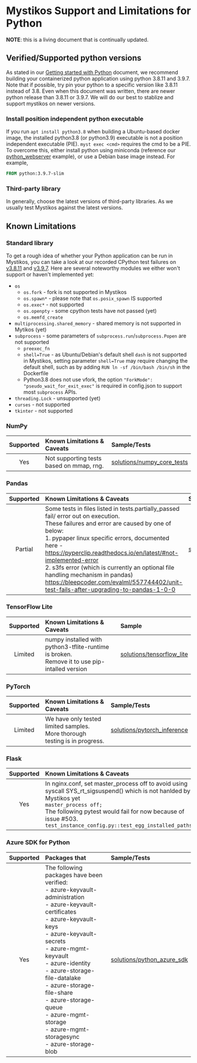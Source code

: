 # Mystikos Support and Limitations for Python
**NOTE**: this is a living document that is continually updated.

## Verified/Supported python versions
As stated in our [Getting started with Python](user-getting-started-docker-python.md) document, we recommend building your containerized python application using python 3.8.11 and 3.9.7. Note that if possible, try pin your python to a specific version like 3.8.11 instead of 3.8. Even when this document was written, there are newer python release than 3.8.11 or 3.9.7. We will do our best to stablize and support mystikos on newer versions.

### Install position independent python executable
If you run `apt install python3.8` when building a Ubuntu-based docker image, the installed python3.8 (or python3.9) executable is not a position independent executable (PIE). `myst exec <cmd>` requires the cmd to be a PIE. To overcome this, either install python using miniconda (reference our [python_webserver](../solutions/python_webserver/Dockerfile) example), or use a Debian base image instead. For example,
```Dockerfile
FROM python:3.9.7-slim
```

### Third-party library
In generally, choose the latest versions of third-party libraries. As we usually test Mystikos against the latest versions.

## Known Limitations
### Standard library
To get a rough idea of whether your Python application can be run in Mystikos, you can take a look at our recorded CPython test failures on [v3.8.11](../tests/cpython-tests/test_config_v3.8.11/tests.failed) and [v3.9.7](../tests/cpython-tests/test_config_v3.9.7/tests.failed). Here are several noteworthy modules we either won't support or haven't implemented yet:
- `os`
  - `os.fork` - fork is not supported in Mystikos
  - `os.spawn*` - please note that `os.posix_spawn` IS supported
  - `os.exec*` - not supported
  - `os.openpty` - some cpython tests have not passed (yet)
  - `os.memfd_create`
- `multiprocessing.shared_memory` - shared memory is not supported in Mytikos (yet)
- `subprocess` - some parameters of `subprocess.run`/`subprocess.Popen` are not supported
  - `preexec_fn`
  - `shell=True` - as Ubuntu/Debian's default shell `dash` is not supported in Mystikos, setting parameter `shell=True` may require changing the default shell, such as by adding `RUN ln -sf /bin/bash /bin/sh` in the Dockerfile
  - Python3.8 does not use vfork, the option `"ForkMode": "pseudo_wait_for_exit_exec"` is required in config.json to support most `subprocess` APIs.
 - `threading.Lock` - unsupported (yet)
- `curses` - not supported
- `tkinter` - not supported

### NumPy
| Supported | Known Limitations & Caveats | Sample/Tests |
| :---: | :--- | :--- |
| Yes | Not supporting tests based on mmap, rng. | [solutions/numpy_core_tests](https://github.com/deislabs/mystikos/tree/main/solutions/numpy_core_tests) |

### Pandas
| Supported | Known Limitations & Caveats | Sample |
| :---: | :--- | :--- |
| Partial | Some tests in files listed in tests.partially_passed fail/ error out on execution.<br>These failures and error are caused by one of below:<br>1. pypaper linux specific errors, documented<br>here - https://pyperclip.readthedocs.io/en/latest/#not-implemented-error<br>2. s3fs error (which is currently an optional file handling mechanism in pandas)<br>https://bleepcoder.com/evalml/557744402/unit-test-fails-after-upgrading-to-pandas-1-0-0 | [solutions/pandas_tests](https://github.com/deislabs/mystikos/tree/main/solutions/pandas_tests) |


### TensorFlow Lite
| Supported | Known Limitations & Caveats | Sample |
| :---: | :--- | :--- |
| Limited | numpy installed with python3-tflite-runtime is broken.<br>Remove it to use pip-intalled version | [solutions/tensorflow_lite](https://github.com/deislabs/mystikos/tree/main/solutions/tensorflow_lite) |

### PyTorch
| Supported | Known Limitations & Caveats | Sample/Tests |
| :---: | :--- | :--- |
| Limited | We have only tested limited samples.<br>More thorough testing is in progress. | [solutions/pytorch_inference](https://github.com/deislabs/mystikos/tree/main/solutions/pytorch_inference) |


### Flask
| Supported | Known Limitations & Caveats | Sample/Tests |
| :---: | :--- | :--- |
| Yes | In nginx.conf, set master_process off to avoid using syscall SYS_rt_sigsuspend() which is not hanlded by Mystikos yet<br>`master_process off;`<br>The following pytest would fail for now because of issue #503.<br>`test_instance_config.py::test_egg_installed_paths` | [solutions/python_flask_tests](https://github.com/deislabs/mystikos/tree/main/solutions/python_flask_tests) |

### Azure SDK for Python
| Supported | Packages that | Sample/Tests |
| :---: | :--- | :--- |
| Yes | The following packages have been verified:<br> - azure-keyvault-administration<br> - azure-keyvault-certificates<br> - azure-keyvault-keys<br> - azure-keyvault-secrets<br> - azure-mgmt-keyvault<br> - azure-identity<br> - azure-storage-file-datalake<br> - azure-storage-file-share<br> - azure-storage-queue<br> - azure-mgmt-storage<br> - azure-mgmt-storagesync<br> - azure-storage-blob | [solutions/python_azure_sdk](https://github.com/deislabs/mystikos/tree/main/solutions/python_azure_sdk) |
